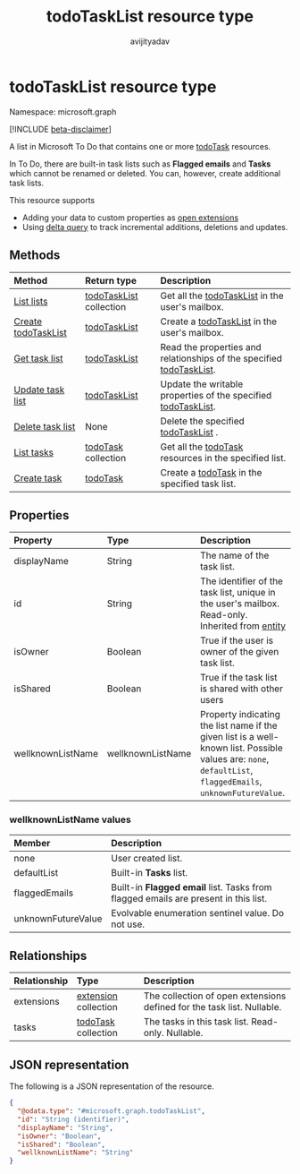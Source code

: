 ﻿---
title: "todoTaskList resource type"
description: "A list in Microsoft To Do that contains one or more todoTask resources."
author: "avijityadav"
localization_priority: Normal
ms.prod: "outlook"
doc_type: resourcePageType
---

# todoTaskList resource type

Namespace: microsoft.graph

[!INCLUDE [beta-disclaimer](../../includes/beta-disclaimer.md)]

A list in Microsoft To Do that contains one or more [todoTask](./todotask.md) resources. 

In To Do, there are built-in task lists such as **Flagged emails** and **Tasks** which cannot be renamed or deleted.  You can, however, create additional task lists.

This resource supports
* Adding your data to custom properties as [open extensions](/graph/extensibility-overview)
* Using [delta query](/graph/delta-query-overview) to track incremental additions, deletions and updates.

## Methods

| Method                                            | Return type                                | Description                                                                             |
| :------------------------------------------------ | :----------------------------------------- | :-------------------------------------------------------------------------------------- |
| [List lists](../api/todo-list-lists.md)           | [todoTaskList](todotasklist.md) collection | Get all the [todoTaskList](todotasklist.md) in the user's mailbox.                      |
| [Create todoTaskList](../api/todo-post-lists.md)  | [todoTaskList](todotasklist.md)            | Create a [todoTaskList](todotasklist.md) in the user's mailbox.                         |
| [Get task list](../api/todotasklist-get.md)       | [todoTaskList](todotasklist.md)            | Read the properties and relationships of the specified [todoTaskList](todotasklist.md). |
| [Update task list](../api/todotasklist-update.md) | [todoTaskList](todotasklist.md)            | Update the writable properties of the specified [todoTaskList](todotasklist.md).        |
| [Delete task list](../api/todotasklist-delete.md) | None                                       | Delete the specified [todoTaskList](todotasklist.md) .                                  |
| [List tasks](../api/todotasklist-list-tasks.md)   | [todoTask](todotask.md) collection         | Get all the [todoTask](todotask.md) resources in the specified list.                    |
| [Create task](../api/todotasklist-post-tasks.md)  | [todoTask](todotask.md)                    | Create a [todoTask](todotask.md) in the specified task list.                            |

## Properties

| Property          | Type              | Description                                                                                                                                                  |
| :---------------- | :---------------- | :----------------------------------------------------------------------------------------------------------------------------------------------------------- |
| displayName       | String            | The name of the task list.                                                                                                                                   |
| id                | String            | The identifier of the task list, unique in the user's mailbox. Read-only. Inherited from [entity](entity.md)                                                 |
| isOwner           | Boolean           | True if the user is owner of the given task list.                                                                                                            |
| isShared          | Boolean           | True if the task list is shared with other users                                                                                                             |
| wellknownListName | wellknownListName | Property indicating the list name if the given list is a well-known list. Possible values are: `none`, `defaultList`, `flaggedEmails`, `unknownFutureValue`. |

### wellknownListName values

| Member             | Description                                                                          |
| :----------------- | :----------------------------------------------------------------------------------- |
| none               | User created list.                                                                   |
| defaultList        | Built-in **Tasks** list.                                                             |
| flaggedEmails      | Built-in **Flagged email** list. Tasks from flagged emails are present in this list. |
| unknownFutureValue | Evolvable enumeration sentinel value. Do not use.                                    |

## Relationships

| Relationship | Type                                 | Description                                                            |
| :----------- | :----------------------------------- | :--------------------------------------------------------------------- |
| extensions   | [extension](extension.md) collection | The collection of open extensions defined for the task list. Nullable. |
| tasks        | [todoTask](todotask.md) collection   | The tasks in this task list. Read-only. Nullable.                      |

## JSON representation

The following is a JSON representation of the resource.

<!-- {
  "blockType": "resource",
  "keyProperty": "id",
  "@odata.type": "microsoft.graph.todoTaskList",
  "baseType": "microsoft.graph.entity",
  "openType": false
}
-->

```json
{
  "@odata.type": "#microsoft.graph.todoTaskList",
  "id": "String (identifier)",
  "displayName": "String",
  "isOwner": "Boolean",
  "isShared": "Boolean",
  "wellknownListName": "String"
}
```
